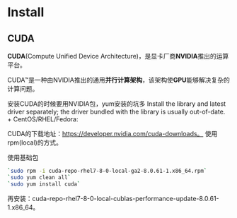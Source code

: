 # Install

## CUDA

**CUDA**(Compute Unified Device Architecture)，是显卡厂商**NVIDIA**推出的运算平台。 

CUDA™是一种由NVIDIA推出的通用**并行计算架构**，该架构使**GPU**能够解决复杂的计算问题。 

安装CUDA的时候要用NVIDIA包，yum安装的坑多
Install the library and latest driver separately; the driver bundled with the library is usually out-of-date. + CentOS/RHEL/Fedora:

CUDA的下载地址：https://developer.nvidia.com/cuda-downloads。
使用rpm(local)的方式。

使用基础包

```sh
`sudo rpm -i cuda-repo-rhel7-8-0-local-ga2-8.0.61-1.x86_64.rpm`
`sudo yum clean all`
`sudo yum install cuda`
```

再安装：cuda-repo-rhel7-8-0-local-cublas-performance-update-8.0.61-1.x86_64。